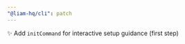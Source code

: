 ```yaml
---
"@liam-hq/cli": patch
---
```


:sparkles: Add `initCommand` for interactive setup guidance (first step)
